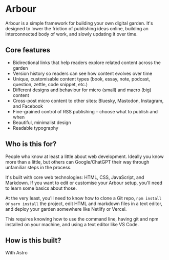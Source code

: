 # Arbour

Arbour is a simple framework for building your own digital garden.
It's designed to lower the friction of publishing ideas online, building an interconnected body of work, and slowly updating it over time.

## Core features

- Bidirectional links that help readers explore related content across the garden
- Version history so readers can see how content evolves over time
- Unique, customisable content types (book, essay, note, podcast, question, zettle, code snippet, etc.)
- Different designs and behaviour for micro (small) and macro (big) content
- Cross-post micro content to other sites: Bluesky, Mastodon, Instagram, and Facebook
- Fine-grained control of RSS publishing – choose what to publish and when
- Beautiful, minimalist design
- Readable typography

## Who is this for?

People who know at least a little about web development. Ideally you know more than a little, but others can Google/ChatGPT their way through unfamiliar steps in the process.

It's built with core web technologies: HTML, CSS, JavaScript, and Markdown. If you want to edit or customise your Arbour setup, you'll need to learn some basics about those.

At the very least, you'll need to know how to clone a Git repo, `npm install` or `yarn install` the project, edit HTML and markdown files in a text editor, and deploy your garden somewhere like Netlify or Vercel.

This requires knowing how to use the command line, having git and npm installed on your machine, and using a text editor like VS Code.

## How is this built?

With Astro
